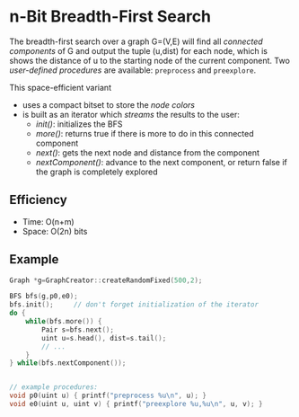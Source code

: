n-Bit Breadth-First Search
===
The breadth-first search over a graph G=(V,E) will find all *connected components* of G and output the tuple (u,dist) for each node, which is shows the distance of u to the starting node of the current component. Two *user-defined procedures* are available: `preprocess` and `preexplore`.

This space-efficient variant
- uses a compact bitset to store the *node colors*
- is built as an iterator which *streams* the results to the user:
	- *init()*: initializes the BFS
	- *more()*: returns true if there is more to do in this connected component
	- *next()*: gets the next node and distance from the component
	- *nextComponent()*: advance to the next component, or return false if the graph is completely explored

## Efficiency
* Time: O(n+m)
* Space: O(2n) bits

## Example
```cpp
Graph *g=GraphCreator::createRandomFixed(500,2);

BFS bfs(g,p0,e0);
bfs.init();		// don't forget initialization of the iterator
do {
	while(bfs.more()) {
		Pair s=bfs.next();
		uint u=s.head(), dist=s.tail();
		// ...
	}
} while(bfs.nextComponent());


// example procedures:
void p0(uint u) { printf("preprocess %u\n", u); }
void e0(uint u, uint v) { printf("preexplore %u,%u\n", u, v); }
```
